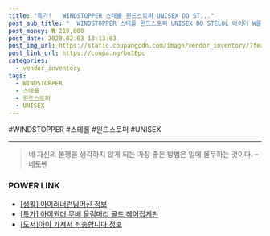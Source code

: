 ```yaml
--- 
title: "특가!   WINDSTOPPER 스테롤 윈드스토퍼 UNISEX DO ST..." 
post_sub_title: "  WINDSTOPPER 스테롤 윈드스토퍼 UNISEX DO STELOL 아이더 W몰" 
post_money: ₩ 219,000 
post_date: 2020.02.03 13:13:03 
post_img_url: https://static.coupangcdn.com/image/vendor_inventory/7fea/47a37a46aef79f122beef5fdaa4627501f07d6a2b4b796b01ae7e2cf63bb.jpg 
post_link_url: https://coupa.ng/bn1Epc 
categories: 
  - vendor_inventory 
tags: 
  - WINDSTOPPER 
  - 스테롤 
  - 윈드스토퍼 
  - UNISEX 
--- 
```

  #WINDSTOPPER #스테롤 #윈드스토퍼 #UNISEX 
<hr> 

> 네 자신의 불행을 생각하지 않게 되는 가장 좋은 방법은 일에 몰두하는 것이다. – 베토벤 


### POWER LINK

* <a href="https://blog.naver.com/fasyy4321/221762397774" target="_blank"> [생활] 아이러너런닝머신 정보 </a>
* <a href="https://blog.naver.com/sakai111/221790320639" target="_blank">[특가] 아이원더 무배 올림머리 골드 헤어집게핀</a>
* <a href="https://blog.naver.com/fasyy4321/221772553229" target="_blank">[도서]아이 가져서 죄송합니다 정보</a>
